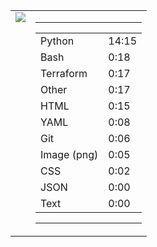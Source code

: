 
<table><tr>
<td valign="top">
  <img src="https://wakatime.com/share/@Aperture/0cd21d5d-ac4f-458d-9c71-d06f479c1297.png" />
</td>

<td valign="top">
  <hr>
  <table>
    <tr><td>Python</td><td>14:15</td></tr><tr><td>Bash</td><td>0:18</td></tr><tr><td>Terraform</td><td>0:17</td></tr><tr><td>Other</td><td>0:17</td></tr><tr><td>HTML</td><td>0:15</td></tr><tr><td>YAML</td><td>0:08</td></tr><tr><td>Git</td><td>0:06</td></tr><tr><td>Image (png)</td><td>0:05</td></tr><tr><td>CSS</td><td>0:02</td></tr><tr><td>JSON</td><td>0:00</td></tr><tr><td>Text</td><td>0:00</td></tr>
  </table>
  <hr>
</td>
</tr></table>

